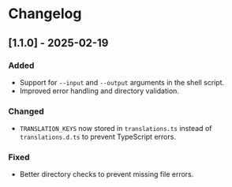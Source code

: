 # Changelog

## [1.1.0] - 2025-02-19
### Added
- Support for `--input` and `--output` arguments in the shell script.
- Improved error handling and directory validation.

### Changed
- `TRANSLATION_KEYS` now stored in `translations.ts` instead of `translations.d.ts` to prevent TypeScript errors.

### Fixed
- Better directory checks to prevent missing file errors.
